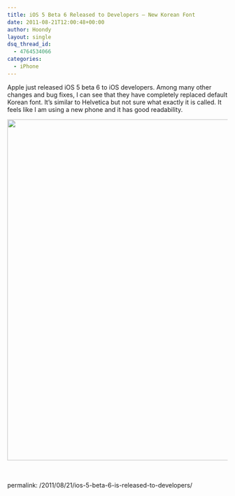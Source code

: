 ```yaml
---
title: iOS 5 Beta 6 Released to Developers – New Korean Font
date: 2011-08-21T12:00:48+00:00
author: Hoondy
layout: single
dsq_thread_id:
  - 4764534066
categories:
  - iPhone
---
```

Apple just released iOS 5 beta 6 to iOS developers. Among many other changes and bug fixes, I can see that they have completely replaced default Korean font. It&#8217;s similar to Helvetica but not sure what exactly it is called. It feels like I am using a new phone and it has good readability.

<img class="alignleft size-full wp-image-122" title="iOS 5 Beta 6" src="/wp-content/uploads/2011/08/IMG_12521.png" alt="" width="520" height="780" srcset="/wp-content/uploads/2011/08/IMG_12521-200x300.png 200w, /wp-content/uploads/2011/08/IMG_12521.png 520w" sizes="(max-width: 520px) 100vw, 520px" />

&nbsp;

<div class="al2fb_like_button">
  <div id="fb-root">
  </div><fb:like href="/2011/08/21/ios-5-beta-6-is-released-to-developers/" send="true" layout="standard" show_faces="true" share="true" width="450" action="like" font="arial" colorscheme="light" ref="AL2FB"></fb:like>
</div>

permalink: /2011/08/21/ios-5-beta-6-is-released-to-developers/
